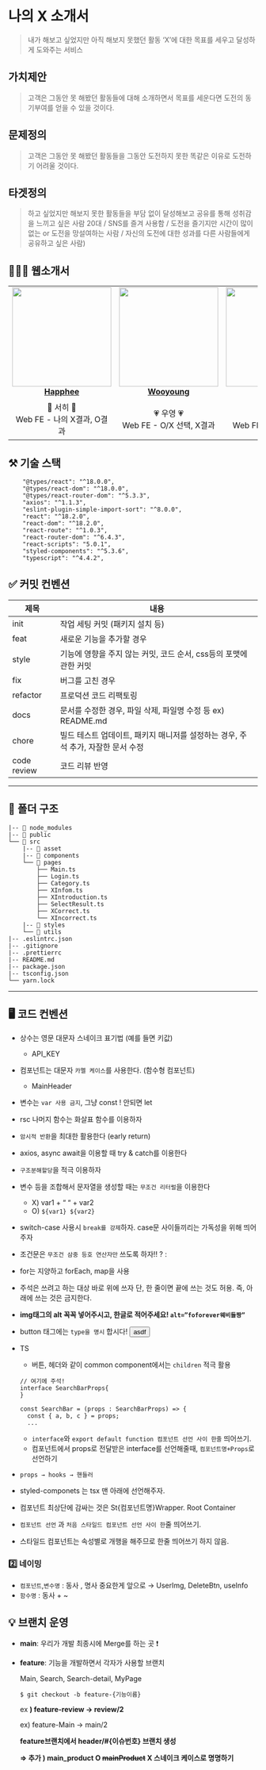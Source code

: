 #  나의 X 소개서
> 내가 해보고 싶었지만 아직 해보지 못했던 활동 ‘X’에 대한 목표를 세우고 달성하게 도와주는 서비스

##  가치제안
> 고객은 그동안 못 해봤던 활동들에 대해 소개하면서 목표를 세운다면 도전의 동기부여를 얻을 수 있을 것이다.

##  문제정의 
> 고객은 그동안 못 해봤던 활동들을 그동안 도전하지 못한 똑같은 이유로 도전하기 어려울 것이다.

## 타겟정의 
> 하고 싶었지만 해보지 못한 활동들을 부담 없이 달성해보고 공유를 통해 성취감을 느끼고 싶은 사람
20대 / SNS를 즐겨 사용함 / 도전을 즐기지만 시간이 많이 없는 or 도전을 망설여하는 사람 / 자신의 도전에 대한 성과를 다른 사람들에게 공유하고 싶은 사람)


## 🧑🏻‍💻 웹소개서

<table align="center">
    <tr align="center" >
        <td style="min-width: 150px;">
            <a href="https://github.com/Happhee">
              <img src="https://user-images.githubusercontent.com/79238676/202853024-564f4786-4298-42de-b1da-a871a3861263.png" width="200">
              <br />
              <b>Happhee</b>
            </a>
        </td>
        <td style="min-width: 150px;">
            <a href="https://github.com/wooyoung0830">
              <img src="https://user-images.githubusercontent.com/79238676/202852742-679b0626-f736-4673-ace1-b3129b9b097c.png" width="200" >
              <br />
              <b>Wooyoung</b>
            </a>
        </td>
        <td style="min-width: 150px;" background-color="white">
            <a href="https://github.com/Dangpy">
              <img src="https://user-images.githubusercontent.com/79238676/202845999-a361ee95-c163-4762-b1ef-96abc3739b69.png" width="200" >
              <br />
              <b>Dangpy</b>
            </a> 
        </td>
        <td style="min-width: 150px;" background-color="white">
            <a href="https://github.com/talkingOrange">
              <img src="https://user-images.githubusercontent.com/79238676/202845859-5876d1b1-4521-449a-9aff-1e835a9eb72b.png" width="200">
              <br />
              <b>talkingOrange</b>
            </a> 
        </td>
    </tr>
    <tr align="center">
        <td>
            🌈 서히 🌈 <br/>
            Web FE - 나의 X결과, O결과
        </td>
        <td>
            💗 우영 💗<br />
            Web FE - O/X 선택, X결과 
        </td>
        <td>
            👼 명지 👼<br />
            Web FE - 시작, 카테고리 
        </td>
        <td>
            🌕 예원 🌕 <br />
            Web FE - 이름/비밀번호 , X 정보 입력 
        </td>
    </tr>
</table>


## ⚒️ 기술 스택 
```
    "@types/react": "^18.0.0",
    "@types/react-dom": "^18.0.0",
    "@types/react-router-dom": "^5.3.3",
    "axios": "^1.1.3",
    "eslint-plugin-simple-import-sort": "^8.0.0",
    "react": "^18.2.0",
    "react-dom": "^18.2.0",
    "react-route": "^1.0.3",
    "react-router-dom": "^6.4.3",
    "react-scripts": "5.0.1",
    "styled-components": "^5.3.6",
    "typescript": "^4.4.2",
```


## ✅ 커밋 컨벤션

| 제목     | 내용                                   |
| -------- | -------------------------------------- |
| init     | 작업 세팅 커밋 (패키지 설치 등)        |
| feat     | 새로운 기능을 추가할 경우       |
| style   | 기능에 영향을 주지 않는 커밋, 코드 순서, css등의 포맷에 관한 커밋                         |
| fix      | 버그를 고친 경우                       |
| refactor |프로덕션 코드 리팩토링        |
| docs      | 문서를 수정한 경우, 파일 삭제, 파일명 수정 등 ex) README.md|
| chore | 빌드 테스트 업데이트, 패키지 매니저를 설정하는 경우, 주석 추가, 자잘한 문서 수정 |
| code review | 코드 리뷰 반영 |

----
## 📁 폴더 구조
```
|-- 📁 node_modules
|-- 📁 public
└── 📁 src
	|-- 📁 asset
	|-- 📁 components 
	└── 📁 pages
		├── Main.ts 
		├── Login.ts 
		├── Category.ts 
		├── XInfom.ts 
		├── XIntroduction.ts 
		├── SelectResult.ts 
		├── XCorrect.ts 
		└── XIncorrect.ts 
	|-- 📁 styles
	└── 📁 utils
|-- .eslintrc.json
|-- .gitignore
|-- .prettierrc
|-- README.md
|-- package.json
|-- tsconfig.json 
└── yarn.lock
```
---

## 🖥 코드 컨벤션


- 상수는 영문 대문자 스네이크 표기법 (예를 들면 키값)
    - API_KEY
- 컴포넌트는 대문자 `카멜 케이스`를 사용한다. (함수형 컴포넌트)
    - MainHeader
- 변수는 `var 사용 금지`, 그냥 const ! 안되면 let
- rsc 나머지 함수는 화살표 함수를 이용하자
- `암시적 반환`을 최대한 활용한다 (early return)
- axios, async await을 이용할 때 try & catch를 이용한다
- `구조분해할당`을 적극 이용하자
- 변수 등을 조합해서 문자열을 생성할 때는 `무조건 리터럴`을 이용한다
    - X) var1 + “ “ + var2
    - O) `${var1} ${var2}`
- switch-case 사용시 `break를 강제`하자. case문 사이들끼리는 가독성을 위해 띄어주자
- 조건문은 `무조건 삼중 등호 연산자만` 쓰도록 하자!!  ? :
- for는 지양하고 forEach, map을 사용
- 주석은 쓰려고 하는 대상 바로 위에 쓰자
단, 한 줄이면 끝에 쓰는 것도 허용. 즉, 아래에 쓰는 것은 금지한다.
- **img태그의 alt 꼭꼭 넣어주시고, 한글로 적어주세요! `alt=”foforever웨비들짱”`**
- button 태그에는 `type을 명시`  합시다!
<button type=”button”>asdf</button>
- TS
    - 버튼, 헤더와 같이 common component에서는 `children` 적극 활용
    
    ```tsx
    // 여기에 주석!
    interface SearchBarProps{
    }
    
    const SearchBar = (props : SearchBarProps) => {
      const { a, b, c } = props;
      ...
    ```
    
    - `interface`와 `export default function 컴포넌트 선언 사이 한줄` 띄어쓰기.
    - 컴포넌트에서 props로 전달받은 interface를 선언해줄때, `컴포넌트명+Props`로 선언하기
- `props → hooks → 핸들러`
- styled-componets 는 tsx 맨 아래에 선언해주자.
- 컴포넌트 최상단에 감싸는 것은 St{컴포넌트명}Wrapper. Root Container
- `컴포넌트 선언` 과 `처음 스타일드 컴포넌트 선언 사이 한`줄 띄어쓰기.
- 스타일드 컴포넌트는 속성별로 개행을 해주므로 한줄 띄어쓰기 하지 않음.


### 2️⃣ 네이밍 

- `컴포넌트`,`변수명` : 동사 , 명사 중요한게 앞으로 → UserImg, DeleteBtn, useInfo
- `함수명`  : 동사 + ~


## 💡 브랜치 운영

- **main**: 우리가 개발 최종시에 Merge를 하는 곳 ❗️
- **feature**: 기능을 개발하면서 각자가 사용할 브랜치
    
    Main, Search, Search-detail,  MyPage
    
    ```tsx
    $ git checkout -b feature-{기능이름}
    ```
    
    ex **) feature-review -> review/2**
    
    ex) feature-Main → main/2
    
    **feature브랜치에서 header/#{이슈번호} 브랜치 생성**
    
    **⇒ 추가 ) main_product O ~~mainProduct~~ X 스네이크 케이스로 명명하기**

